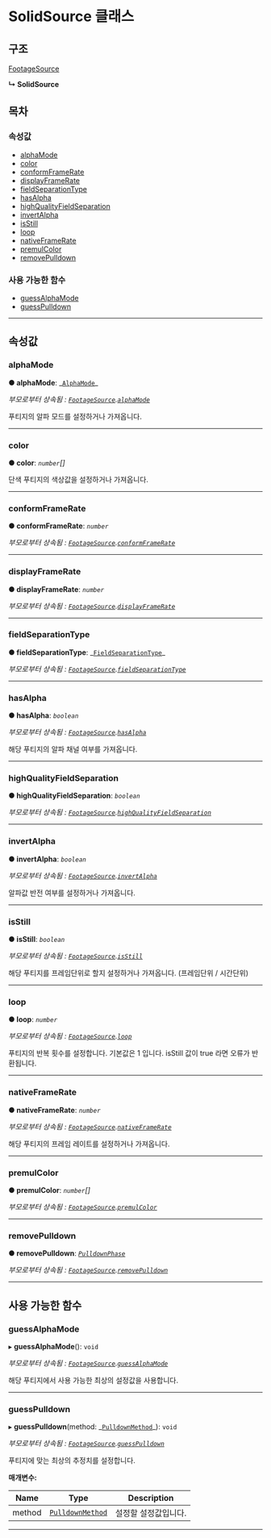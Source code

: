 # SolidSource 클래스

## 구조

[FootageSource](/javascript-api/api/footage/footagesource-class.md)

**↳ SolidSource**

## 목차

### 속성값

- [alphaMode](/javascript-api/api/footage/solidsource-class.md#alphamode)
- [color](/javascript-api/api/footage/solidsource-class.md#color)
- [conformFrameRate](/javascript-api/api/footage/solidsource-class.md#conformframerate)
- [displayFrameRate](/javascript-api/api/footage/solidsource-class.md#displayframerate)
- [fieldSeparationType](/javascript-api/api/footage/solidsource-class.md#fieldseparationtype)
- [hasAlpha](/javascript-api/api/footage/solidsource-class.md#hasalpha)
- [highQualityFieldSeparation](/javascript-api/api/footage/solidsource-class.md#highqualityfieldseparation)
- [invertAlpha](/javascript-api/api/footage/solidsource-class.md#invertalpha)
- [isStill](/javascript-api/api/footage/solidsource-class.md#isstill)
- [loop](/javascript-api/api/footage/solidsource-class.md#loop)
- [nativeFrameRate](/javascript-api/api/footage/solidsource-class.md#nativeframerate)
- [premulColor](/javascript-api/api/footage/solidsource-class.md#premulcolor)
- [removePulldown](/javascript-api/api/footage/solidsource-class.md#removepulldown)

### 사용 가능한 함수

- [guessAlphaMode](/javascript-api/api/footage/solidsource-class.md#guessalphamode)
- [guessPulldown](/javascript-api/api/footage/solidsource-class.md#guesspulldown)

---

## 속성값

<a id="alphamode"></a>

### alphaMode

**● alphaMode**: _[`AlphaMode`](/javascript-api/api/etc/enums/\_affectscript_.affectscriptapi.alphamode.md)\_

_부모로부터 상속됨 : [`FootageSource`](/javascript-api/api/footage/footagesource-class.md).[`alphaMode`](/javascript-api/api/footage/footagesource-class.md#alphamode)_

푸티지의 알파 모드를 설정하거나 가져옵니다.

---

<a id="color"></a>

### color

**● color**: _`number`[]_

단색 푸티지의 색상값을 설정하거나 가져옵니다.

---

<a id="conformframerate"></a>

### conformFrameRate

**● conformFrameRate**: _`number`_

_부모로부터 상속됨 : [`FootageSource`](/javascript-api/api/footage/footagesource-class.md).[`conformFrameRate`](/javascript-api/api/footage/footagesource-class.md#conformframerate)_

---

<a id="displayframerate"></a>

### displayFrameRate

**● displayFrameRate**: _`number`_

_부모로부터 상속됨 : [`FootageSource`](/javascript-api/api/footage/footagesource-class.md).[`displayFrameRate`](/javascript-api/api/footage/footagesource-class.md#displayframerate)_

---

<a id="fieldseparationtype"></a>

### fieldSeparationType

**● fieldSeparationType**: _[`FieldSeparationType`](/javascript-api/api/etc/enums/\_affectscript_.affectscriptapi.fieldseparationtype.md)\_

_부모로부터 상속됨 : [`FootageSource`](/javascript-api/api/footage/footagesource-class.md).[`fieldSeparationType`](/javascript-api/api/footage/footagesource-class.md#fieldseparationtype)_

---

<a id="hasalpha"></a>

### hasAlpha

**● hasAlpha**: _`boolean`_

_부모로부터 상속됨 : [`FootageSource`](/javascript-api/api/footage/footagesource-class.md).[`hasAlpha`](/javascript-api/api/footage/footagesource-class.md#hasalpha)_

해당 푸티지의 알파 채널 여부를 가져옵니다.

---

<a id="highqualityfieldseparation"></a>

### highQualityFieldSeparation

**● highQualityFieldSeparation**: _`boolean`_

_부모로부터 상속됨 : [`FootageSource`](/javascript-api/api/footage/footagesource-class.md).[`highQualityFieldSeparation`](/javascript-api/api/footage/footagesource-class.md#highqualityfieldseparation)_

---

<a id="invertalpha"></a>

### invertAlpha

**● invertAlpha**: _`boolean`_

_부모로부터 상속됨 : [`FootageSource`](/javascript-api/api/footage/footagesource-class.md).[`invertAlpha`](/javascript-api/api/footage/footagesource-class.md#invertalpha)_

알파값 반전 여부를 설정하거나 가져옵니다.

---

<a id="isstill"></a>

### isStill

**● isStill**: _`boolean`_

_부모로부터 상속됨 : [`FootageSource`](/javascript-api/api/footage/footagesource-class.md).[`isStill`](/javascript-api/api/footage/footagesource-class.md#isstill)_

해당 푸티지를 프레임단위로 할지 설정하거나 가져옵니다. (프레임단위 / 시간단위)

---

<a id="loop"></a>

### loop

**● loop**: _`number`_

_부모로부터 상속됨 : [`FootageSource`](/javascript-api/api/footage/footagesource-class.md).[`loop`](/javascript-api/api/footage/footagesource-class.md#loop)_

푸티지의 반복 횟수를 설정합니다. 기본값은 1 입니다. isStill 값이 true 라면 오류가 반환됩니다.

---

<a id="nativeframerate"></a>

### nativeFrameRate

**● nativeFrameRate**: _`number`_

_부모로부터 상속됨 : [`FootageSource`](/javascript-api/api/footage/footagesource-class.md).[`nativeFrameRate`](/javascript-api/api/footage/footagesource-class.md#nativeframerate)_

해당 푸티지의 프레임 레이트를 설정하거나 가져옵니다.

---

<a id="premulcolor"></a>

### premulColor

**● premulColor**: _`number`[]_

_부모로부터 상속됨 : [`FootageSource`](/javascript-api/api/footage/footagesource-class.md).[`premulColor`](/javascript-api/api/footage/footagesource-class.md#premulcolor)_

---

<a id="removepulldown"></a>

### removePulldown

**● removePulldown**: _[`PulldownPhase`](/javascript-api/api/etc/classes/pulldownphase-class.md)_

_부모로부터 상속됨 : [`FootageSource`](/javascript-api/api/footage/footagesource-class.md).[`removePulldown`](/javascript-api/api/footage/footagesource-class.md#removepulldown)_

---

## 사용 가능한 함수

<a id="guessalphamode"></a>

### guessAlphaMode

▸ **guessAlphaMode**(): `void`

_부모로부터 상속됨 : [`FootageSource`](/javascript-api/api/footage/footagesource-class.md).[`guessAlphaMode`](/javascript-api/api/footage/footagesource-class.md#guessalphamode)_

해당 푸티지에서 사용 가능한 최상의 설정값을 사용합니다.

---

<a id="guesspulldown"></a>

### guessPulldown

▸ **guessPulldown**(method: _[`PulldownMethod`](/javascript-api/api/etc/enums/\_affectscript_.affectscriptapi.pulldownmethod.md)\_): `void`

_부모로부터 상속됨 : [`FootageSource`](/javascript-api/api/footage/footagesource-class.md).[`guessPulldown`](/javascript-api/api/footage/footagesource-class.md#guesspulldown)_

푸티지에 맞는 최상의 추정치를 설정합니다.

**매개변수:**

| Name   | Type                                                                                           | Description          |
| ------ | ---------------------------------------------------------------------------------------------- | -------------------- |
| method | [`PulldownMethod`](/javascript-api/api/etc/enums/_affectscript_.affectscriptapi.pulldownmethod.md) | 설정할 설정값입니다. |

---
